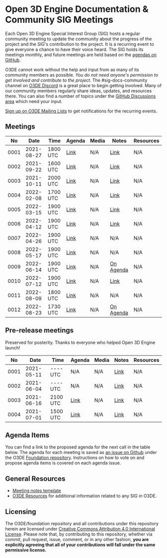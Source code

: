# Open 3D Engine Documentation & Community SIG Meetings

Each Open 3D Engine Special Interest Group (SIG) hosts a regular community meeting to update the community about the progress of the project and the SIG's contribution to the project. It is a recurring event to give everyone a chance to have their voice heard. The SIG holds its meetings monthly, and future meetings are held based on the [agendas on GitHub](https://github.com/o3de/sig-docs-community/labels/mtg-agenda).

O3DE cannot work without the help and input from as many of its community members as possible. *You do not need anyone's permission to get involved and contribute to the project.* The #sig-docs-community channel on [O3DE Discord](https://discord.gg/p3padwr58u) is a great place to begin getting involved. Many of our community members regularly share ideas, updates, and resources there. You can also find a number of topics under the [GitHub Discussions area](https://github.com/o3de/foundation/discussions) which need your input.

[Sign up on O3DE Mailing Lists](https://lists.o3de.org/groups) to get notifications for the recurring events.

## Meetings

| No   | Date       | Time     | Agenda  | Media | Notes | Resources |
| ---- | ---------- | -------- | ------- | ----- | ----- | ---- |
| 0001 | 2021-08-27 | 1800 UTC | [Link](https://github.com/o3de/sig-docs-community/issues/5)  | N/A | [Link](notes/sig-meeting-20210827.md) | N/A |
| 0002 | 2021-09-22 | 1600 UTC | [Link](https://github.com/o3de/sig-docs-community/issues/13) | N/A | [Link](notes/sig-meeting-20210922.md) | N/A |
| 0003 | 2021-10-11 | 2000 UTC | [Link](https://github.com/o3de/sig-docs-community/issues/15) | N/A | [Link](notes/sig-meeting-20211011.md) | N/A |
| 0004 | 2022-02-08 | 1700 UTC | [Link](https://github.com/o3de/sig-docs-community/issues/25) | N/A | [Link](notes/sig-meeting-20220208.md) | N/A |
| 0005 | 2022-03-15 | 1900 UTC | [Link](https://github.com/o3de/sig-docs-community/issues/35) | N/A | [Link](notes/sig-meeting-20220315.md) | N/A |
| 0006 | 2022-04-12 | 1900 UTC | [Link](https://github.com/o3de/sig-docs-community/issues/38) | N/A | [Link](notes/sig-meeting-20220412.md) | N/A |
| 0007 | 2022-04-26 | 1900 UTC | [Link](https://github.com/o3de/sig-docs-community/issues/39) | N/A | N/A | N/A |
| 0008 | 2022-05-17 | 1900 UTC | [Link](https://github.com/o3de/sig-docs-community/issues/41) | N/A | N/A | N/A |
| 0009 | 2022-06-14 | 1900 UTC | [Link](https://github.com/o3de/sig-docs-community/issues/42) | N/A | [On Agenda](https://github.com/o3de/sig-docs-community/issues/42) | N/A |
| 0010 | 2022-07-12 | 1900 UTC | [Link](https://github.com/o3de/sig-docs-community/issues/44) | N/A | [Link](notes/sig-meeting-20220712.md) | N/A |
| 0011 | 2022-08-09 | 1800 UTC | [Link](https://github.com/o3de/sig-docs-community/issues/45) | N/A | N/A | N/A |
| 0012 | 2022-08-23 | 1730 UTC | [Link](https://github.com/o3de/sig-docs-community/issues/58) | N/A | [On Agenda](https://github.com/o3de/sig-docs-community/issues/58) | N/A |


## Pre-release meetings

Preserved for posterity. Thanks to everyone who helped Open 3D Engine launch!

| No   | Date       | Time     | Agenda  | Media | Notes | Resources |
| ---- | ---------- | -------- | ------- | ----- | ----- | ---- |
| 0001 | 2021-05-11 | ---- UTC | N/A | N/A | [Link](notes/sig-meeting-20210511.md) | N/A |
| 0002 | 2021-06-04 | ---- UTC | N/A | N/A | [Link](notes/sig-meeting-20210604.md) | N/A |
| 0003 | 2021-06-16 | 2100 UTC | [Link](https://github.com/o3de/sig-docs-community/issues/1) | N/A | [Link](notes/sig-meeting-20210616.md) | N/A |
| 0004 | 2021-07-01 | 1500 UTC | [Link](https://github.com/o3de/sig-docs-community/issues/3) | N/A | [Link](notes/sig-meeting-20210701.md) | N/A |

## Agenda Items

You can find a link to the proposed agenda for the next call in the table below. The agenda for each meeting is saved as [an issue on Github](https://github.com/o3de/foundation/issues?q=label%3Asig%2Fdocs+label%3Amtg-agenda+) under the O3DE [Foundation repository](https://github.com/o3de/foundation). Instructions on how to vote on and propose agenda items is covered on each agenda issue.

## General Resources

* [Meeting notes template](notes/TEMPLATE.md)
* [O3DE Resources](https://o3de.github.io/o3de/foundation) for additional information related to any SIG in O3DE.

## Licensing

The O3DE/foundation repository and all contributions under this repository herein are licensed under [Creative Commons Attribution 4.0 International License](http://creativecommons.org/licenses/by/4.0/). Please note that, by contributing to this repository, whether via commit, pull request, issue, comment, or in any other fashion, **you are explicitly agreeing that all of your contributions will fall under the same permissive license.**

